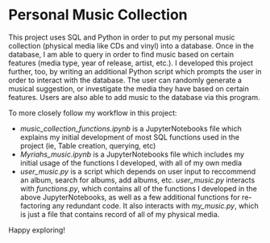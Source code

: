 # Personal Music Collection
This project uses SQL and Python in order to put my personal music collection (physical media like CDs and vinyl) into a database. Once in the database, I am able
to query in order to find music based on certain features (media type, year of release, artist, etc.). I developed this project further, too, by writing an additional Python script
which prompts the user in order to interact with the database. The user can randomly generate a musical suggestion, or investigate the media they have based on certain features. Users are
also able to add music to the database via this program.

To more closely follow my workflow in this project:
- *music_collection_functions.ipynb* is a JupyterNotebooks file which explains my initial development of most SQL functions used in the project (ie, Table creation, querying, etc)
- *Myriahs_music.ipynb* is a JupyterNotebooks file which includes my initial usage of the functions I developed, with all of my own media
- *user_music.py* is a script which depends on user input to reccommend an album, search for albums, add albums, etc. *user_music.py* interacts with *functions.py*,
  which contains all of the functions I developed in the above JupyterNotebooks, as well as a few additional functions for re-factoring any redundant code.
  It also interacts with *my_music.py*, which is just a file that contains record of all of my physical media.

Happy exploring!
